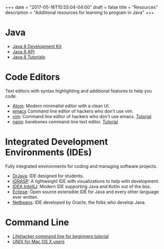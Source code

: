 +++
date = "2017-05-16T15:55:04-04:00"
draft = false
title = "Resources"
description = "Additional resources for learning to program in Java"
+++

<style>
#posts li {
    margin-bottom: 0.25em;
}
</style>

# Java

* [Java 8 Development Kit](http://www.oracle.com/technetwork/java/javase/downloads/jdk8-downloads-2133151.html)
* [Java 8 API](https://docs.oracle.com/javase/8/docs/api/)
* [Java 8 Tutorials](https://docs.oracle.com/javase/tutorial/)

# Code Editors

Text editors with syntax highlighting and additional features to help you code.

* [Atom](http://atom.io): Modern minimalist editor with a clean UI.
* [emacs](https://www.gnu.org/software/emacs/) Command line editor of hackers who don't use vim.
* [vim](http://www.vim.org): Command line editor of hackers who don't use emacs. [Tutorial](http://www.openvim.com/tutorial.html)
* [nano](https://en.wikipedia.org/wiki/GNU_nano): barebones command-line text editor. [Tutorial](http://www.howtogeek.com/howto/42980/the-beginners-guide-to-nano-the-linux-command-line-text-editor/)

# Integrated Development Environments (IDEs)

Fully integrated environments for coding and managing software projects.

* [DrJava](http://drjava.org): IDE designed for students.
* [jGRASP](http://spider.eng.auburn.edu/user-cgi/grasp/grasp.pl?;dl=download_jgrasp.html): A lightweight IDE with visualizations to help with development.
* [IDEA IntelliJ](https://www.jetbrains.com/idea/): Modern IDE supporting Java and Kotlin out of the box.
* [Eclipse](http://eclipse.org): Open source extensible IDE for Java and every other language ever written.
* [Netbeans](http://netbeans.org): IDE developed by Oracle, the folks who develop Java.

# Command Line

* [Lifehacker command line for beginners tutorial](http://lifehacker.com/5633909/who-needs-a-mouse-learn-to-use-the-command-line-for-almost-anything)
* [UNIX for Mac OS X users](http://www.lynda.com/Mac-OS-X-10-6-tutorials/Unix-for-Mac-OS-X-Users/78546-2.html)
